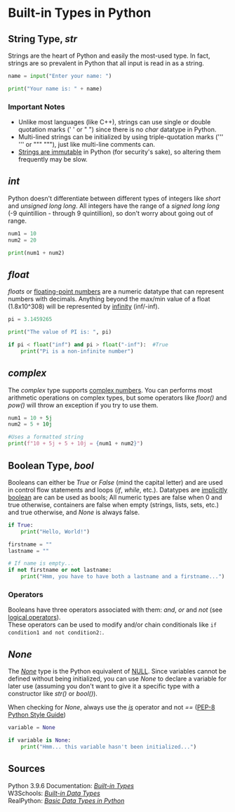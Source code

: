 # Built-in Types in Python

## String Type, _str_
Strings are the heart of Python and easily the most-used type. In fact, strings are so prevalent in Python that all input is read in as a string.

```Python
name = input("Enter your name: ")

print("Your name is: " + name)
```

### Important Notes
- Unlike most languages (like C++), strings can use single or double quotation marks (' ' or " ") since there is no _char_ datatype in Python.
- Multi-lined strings can be initialized by using triple-quotation marks (''' ''' or """ """), just like multi-line comments can.
- [Strings are immutable](https://docs.python.org/3/faq/design.html#why-are-python-strings-immutable) in Python (for security's sake), so altering them frequently may be slow.

## _int_
Python doesn't differentiate between different types of integers like _short_ and _unsigned long long_. All integers have the range of a _signed long long_ (-9 quintillion -
through 9 quintillion), so don't worry about going out of range.

```Python
num1 = 10
num2 = 20

print(num1 + num2)
```

## _float_
_floats_ or [floating-point numbers](https://floating-point-gui.de/formats/fp/) are a numeric datatype that can represent numbers with decimals. Anything beyond 
the max/min value of a float (1.8x10^308) will be represented by [infinity](https://www.geeksforgeeks.org/python-infinity/) (inf/-inf).

```Python
pi = 3.1459265

print("The value of PI is: ", pi)

if pi < float("inf") and pi > float("-inf"):  #True
    print("Pi is a non-infinite number")
```

## _complex_
The _complex_ type supports [complex numbers](https://mathworld.wolfram.com/ComplexNumber.html). You can performs most arithmetic operations on complex types,
but some operators like _floor()_ and _pow()_ will throw an exception if you try to use them.

```Python
num1 = 10 + 5j
num2 = 5 + 10j

#Uses a formatted string
print(f"10 + 5j + 5 + 10j = {num1 + num2}")
```

## Boolean Type, _bool_
Booleans can either be _True_ or _False_ (mind the capital letter) and are used in control flow statements and loops (_if_, _while_, etc.).
Datatypes are [implicitly boolean](http://anh.cs.luc.edu/handsonPythonTutorial/boolean.html) are can be used as bools;
All numeric types are false when 0 and true otherwise, containers are false when empty (strings, lists, sets, etc.) and true otherwise, and _None_ is always false.
```Python
if True:
    print("Hello, World!")

firstname = ""
lastname = ""

# If name is empty...
if not firstname or not lastname:
    print("Hmm, you have to have both a lastname and a firstname...")
```

### Operators
Booleans have three operators associated with them: _and_, _or_ and _not_ (see [logical operators](https://www.w3schools.com/python/python_operators.asp)). <br />
These operators can be used to modify and/or chain conditionals like `if condition1 and not condition2:`.

## _None_
The [_None_](https://www.w3schools.com/python/ref_keyword_none.asp) type is the Python equivalent of [NULL](https://www.thoughtco.com/definition-of-null-958118#:~:text=Null%20is%20a%20built%2Din,pattern%20for%20a%20null%20pointer.). Since variables cannot be defined without being initialized, you can use _None_
to declare a variable for later use (assuming you don't want to give it a specific type with a constructor like _str()_ or _bool()_).

When checking for _None_, always use the [_is_](https://realpython.com/courses/python-is-identity-vs-equality/) operator and not _==_ ([PEP-8 Python Style Guide](https://www.python.org/dev/peps/pep-0008/#programming-recommendations))

```Python
variable = None

if variable is None:
    print("Hmm... this variable hasn't been initialized...")
```

## Sources
Python 3.9.6 Documentation: [_Built-in Types_](https://docs.python.org/3/library/stdtypes.html) <br />
W3Schools: [_Built-in Data Types_](https://www.w3schools.com/python/python_datatypes.asp) <br />
RealPython: [_Basic Data Types in Python_](https://realpython.com/python-data-types/) <br />
